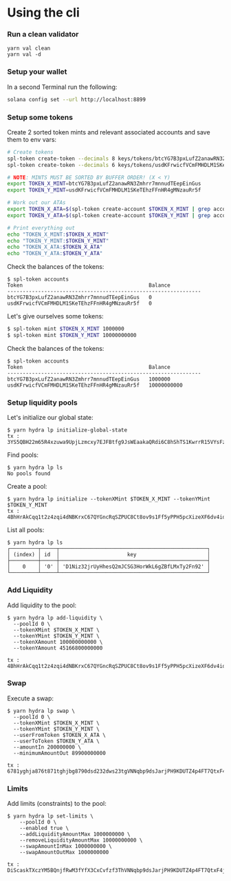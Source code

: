 # Using the cli

### Run a clean validator

```
yarn val clean
yarn val -d
```

### Setup your wallet

In a second Terminal run the following:

```bash
solana config set --url http://localhost:8899
```

### Setup some tokens

Create 2 sorted token mints and relevant associated accounts and save them to env vars:

```bash
# Create tokens
spl-token create-token --decimals 8 keys/tokens/btcYG7B3pxLufZ2anawRN3Zmhrr7mnnudTEepEinGus.json
spl-token create-token --decimals 6 keys/tokens/usdKFrwicfVCmFMHDLM1SKeTEhzFFnHR4gMNzauRr5f.json

# NOTE: MINTS MUST BE SORTED BY BUFFER ORDER! (X < Y)
export TOKEN_X_MINT=btcYG7B3pxLufZ2anawRN3Zmhrr7mnnudTEepEinGus
export TOKEN_Y_MINT=usdKFrwicfVCmFMHDLM1SKeTEhzFFnHR4gMNzauRr5f

# Work out our ATAs
export TOKEN_X_ATA=$(spl-token create-account $TOKEN_X_MINT | grep account | awk '{print $3}')
export TOKEN_Y_ATA=$(spl-token create-account $TOKEN_Y_MINT | grep account | awk '{print $3}')

# Print everything out
echo "TOKEN_X_MINT:$TOKEN_X_MINT"
echo "TOKEN_Y_MINT:$TOKEN_Y_MINT"
echo "TOKEN_X_ATA:$TOKEN_X_ATA"
echo "TOKEN_Y_ATA:$TOKEN_Y_ATA"
```

Check the balances of the tokens:

```
$ spl-token accounts
Token                                         Balance
---------------------------------------------------------------
btcYG7B3pxLufZ2anawRN3Zmhrr7mnnudTEepEinGus   0
usdKFrwicfVCmFMHDLM1SKeTEhzFFnHR4gMNzauRr5f   0
```

Let's give ourselves some tokens:

```bash
$ spl-token mint $TOKEN_X_MINT 1000000
$ spl-token mint $TOKEN_Y_MINT 10000000000
```

Check the balances of the tokens:

```
$ spl-token accounts
Token                                         Balance
---------------------------------------------------------------
btcYG7B3pxLufZ2anawRN3Zmhrr7mnnudTEepEinGus   1000000
usdKFrwicfVCmFMHDLM1SKeTEhzFFnHR4gMNzauRr5f   10000000000
```

### Setup liquidity pools

Let's initialize our global state:

```
$ yarn hydra lp initialize-global-state
tx : 3YS5QBH22m65R4xzuwa9UpjLzmcxy7EJFBtfg9JsWEaakaQRdi6C8hShTS1KwrrR15VYsFzvnG7J221X3Hyc71kc
```

Find pools:

```
$ yarn hydra lp ls
No pools found
```

Create a pool:

```
$ yarn hydra lp initialize --tokenXMint $TOKEN_X_MINT --tokenYMint $TOKEN_Y_MINT
tx : 4BhHrAkCqq1t2z4zqi4dNBKrxC67QYGncRqSZPUC8Ct8ov9s1Ff5yPPH5pcXizeXF6dv4idgM6CQwDdD1vCGygfV
```

List all pools:

```
$ yarn hydra lp ls
┌─────────┬─────┬────────────────────────────────────────────────┐
│ (index) │ id  │                      key                       │
├─────────┼─────┼────────────────────────────────────────────────┤
│    0    │ '0' │ 'D1Niz32jrUyHhesQ2mJCSG3HorWkL6gZBfLMxTy2Fn92' │
└─────────┴─────┴────────────────────────────────────────────────┘
```

### Add Liquidity

Add liquidity to the pool:

```
$ yarn hydra lp add-liquidity \
  --poolId 0 \
  --tokenXMint $TOKEN_X_MINT \
  --tokenYMint $TOKEN_Y_MINT \
  --tokenXAmount 100000000000 \
  --tokenYAmount 45166800000000

tx : 4BhHrAkCqq1t2z4zqi4dNBKrxC67QYGncRqSZPUC8Ct8ov9s1Ff5yPPH5pcXizeXF6dv4idgM6CQwDdD1vCGygfV
```

### Swap

Execute a swap:

```
$ yarn hydra lp swap \
  --poolId 0 \
  --tokenXMint $TOKEN_X_MINT \
  --tokenYMint $TOKEN_Y_MINT \
  --userFromToken $TOKEN_X_ATA \
  --userToToken $TOKEN_Y_ATA \
  --amountIn 200000000 \
  --minimumAmountOut 89900000000

tx : 6781yghja876t871tghjbg8790dsd232dws23tgVNNqbp9dsJarjPH9KDUTZ4p4FT7QtxF4jXPHnBFm5x7iesXze
```

### Limits

Add limits (constraints) to the pool:

```
$ yarn hydra lp set-limits \
    --poolId 0 \
    --enabled true \
    --addLiquidityAmountMax 1000000000 \
    --removeLiquidityAmountMax 10000000000 \
    --swapAmountInMax 1000000000 \
    --swapAmountOutMax 1000000000

tx : DiScaskTXczYM5BQnjfRwM3fYfX3CxCvfzf3ThVNNqbp9dsJarjPH9KDUTZ4p4FT7QtxF4jXPHnBFm5x7iesXze
```
